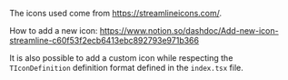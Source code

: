 The icons used come from https://streamlineicons.com/.

How to add a new icon: https://www.notion.so/dashdoc/Add-new-icon-streamline-c60f53f2ecb6413ebc892793e971b366

It is also possible to add a custom icon while respecting the `TIconDefinition` definition format defined in the `index.tsx` file.
